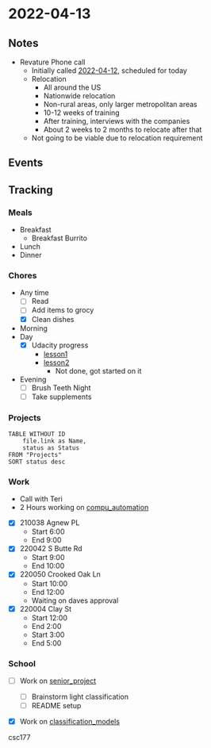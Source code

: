 # 2022-04-13
## Notes
- Revature Phone call 
	- Initially called [2022-04-12](2022-04-12.md), scheduled for today
	- Relocation
		- All around the US
		- Nationwide relocation
		- Non-rural areas, only larger metropolitan areas
		- 10-12 weeks of training
		- After training, interviews with the companies 
		- About 2 weeks to 2 months to relocate after that
	- Not going to be viable due to relocation requirement

## Events

## Tracking
### Meals
- Breakfast
	- Breakfast Burrito
- Lunch
- Dinner

### Chores
- Any time
	- [ ] Read
	- [ ] Add items to grocy
	- [x] Clean dishes
- Morning
- Day
	- [x] Udacity progress
		- [lesson1](../Class_Notes/udacity_datascience_nanodegree/lesson1.md)
		- [lesson2](../Class_Notes/udacity_datascience_nanodegree/lesson2.md)
			- Not done, got started on it
- Evening
	- [ ] Brush Teeth Night
	- [ ] Take supplements

### Projects
```dataview
TABLE WITHOUT ID
	file.link as Name,
	status as Status
FROM "Projects"
SORT status desc
```

### Work
- Call with Teri
- 2 Hours working on [compu_automation](compu_automation.md)

- [x] 210038 Agnew PL
	- Start 6:00
	- End 9:00
- [x] 220042 S Butte Rd
	- Start 9:00
	- End 10:00
- [x] 220050 Crooked Oak Ln
	- Start 10:00
	- End 12:00
	- Waiting on daves approval
- [x] 220004 Clay St
	- Start 12:00
	- End 2:00
	- Start 3:00
	- End 5:00
### School
- [ ] Work on [senior_project](senior_project.md)
	- [ ] Brainstorm light classification
	- [ ] README setup
- [x] Work on [classification_models](classification_models.md)


 csc177